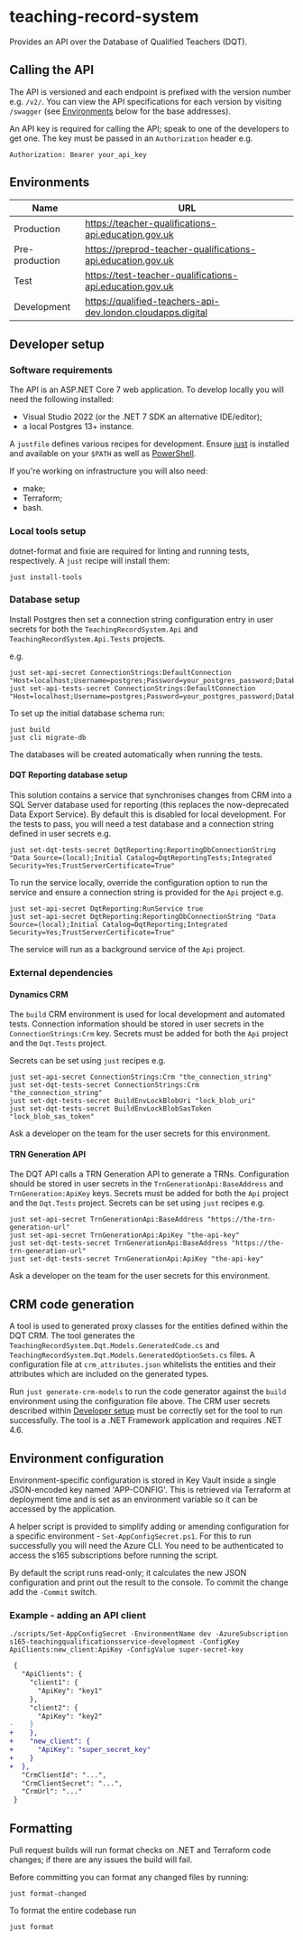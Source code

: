 # teaching-record-system

Provides an API over the Database of Qualified Teachers (DQT).


## Calling the API

The API is versioned and each endpoint is prefixed with the version number e.g. `/v2/`. You can view the API specifications for each version by visiting `/swagger` (see [Environments](#environments) below for the base addresses).

An API key is required for calling the API; speak to one of the developers to get one. The key must be passed in an `Authorization` header e.g.
```
Authorization: Bearer your_api_key
```


## Environments

| Name           | URL                                                         |
| -------------- | ----------------------------------------------------------- |
| Production     | https://teacher-qualifications-api.education.gov.uk         |
| Pre-production | https://preprod-teacher-qualifications-api.education.gov.uk |
| Test           | https://test-teacher-qualifications-api.education.gov.uk    |
| Development    | https://qualified-teachers-api-dev.london.cloudapps.digital |


## Developer setup

### Software requirements

The API is an ASP.NET Core 7 web application. To develop locally you will need the following installed:
- Visual Studio 2022 (or the .NET 7 SDK an alternative IDE/editor);
- a local Postgres 13+ instance.

A `justfile` defines various recipes for development. Ensure [just](https://just.systems/) is installed and available on your `$PATH` as well as [PowerShell](https://microsoft.com/PowerShell).

If you're working on infrastructure you will also need:
- make;
- Terraform;
- bash.

### Local tools setup

dotnet-format and fixie are required for linting and running tests, respectively. A `just` recipe will install them:
```shell
just install-tools
```

### Database setup

Install Postgres then set a connection string configuration entry in user secrets for both the `TeachingRecordSystem.Api` and `TeachingRecordSystem.Api.Tests` projects.

e.g.
```shell
just set-api-secret ConnectionStrings:DefaultConnection "Host=localhost;Username=postgres;Password=your_postgres_password;Database=dqt"
just set-api-tests-secret ConnectionStrings:DefaultConnection "Host=localhost;Username=postgres;Password=your_postgres_password;Database=dqt_tests"
```

To set up the initial database schema run:
```shell
just build
just cli migrate-db
```

The databases will be created automatically when running the tests.

#### DQT Reporting database setup

This solution contains a service that synchronises changes from CRM into a SQL Server database used for reporting (this replaces the now-deprecated Data Export Service). By default this is disabled for local development. For the tests to pass, you will need a test database and a connection string defined in user secrets e.g.
```shell
just set-dqt-tests-secret DqtReporting:ReportingDbConnectionString "Data Source=(local);Initial Catalog=DqtReportingTests;Integrated Security=Yes;TrustServerCertificate=True"
```

To run the service locally, override the configuration option to run the service and ensure a connection string is provided for the `Api` project e.g.
```shell
just set-api-secret DqtReporting:RunService true
just set-api-secret DqtReporting:ReportingDbConnectionString "Data Source=(local);Initial Catalog=DqtReporting;Integrated Security=Yes;TrustServerCertificate=True"
```
The service will run as a background service of the `Api` project.


### External dependencies

#### Dynamics CRM

The `build` CRM environment is used for local development and automated tests. Connection information should be stored in user secrets in the `ConnectionStrings:Crm` key. Secrets must be added for both the `Api` project and the `Dqt.Tests` project.

Secrets can be set using `just` recipes e.g.
```shell
just set-api-secret ConnectionStrings:Crm "the_connection_string"
just set-dqt-tests-secret ConnectionStrings:Crm "the_connection_string"
just set-dqt-tests-secret BuildEnvLockBlobUri "lock_blob_uri"
just set-dqt-tests-secret BuildEnvLockBlobSasToken "lock_blob_sas_token"
```
Ask a developer on the team for the user secrets for this environment.

#### TRN Generation API

The DQT API calls a TRN Generation API to generate a TRNs. Configuration should be stored in user secrets in the `TrnGenerationApi:BaseAddress` and `TrnGeneration:ApiKey` keys. Secrets must be added for both the `Api` project and the `Dqt.Tests` project. Secrets can be set using `just` recipes e.g.
```shell
just set-api-secret TrnGenerationApi:BaseAddress "https://the-trn-generation-url"
just set-api-secret TrnGenerationApi:ApiKey "the-api-key"
just set-dqt-tests-secret TrnGenerationApi:BaseAddress "https://the-trn-generation-url"
just set-dqt-tests-secret TrnGenerationApi:ApiKey "the-api-key"
```
Ask a developer on the team for the user secrets for this environment.


## CRM code generation

A tool is used to generated proxy classes for the entities defined within the DQT CRM.
The tool generates the `TeachingRecordSystem.Dqt.Models.GeneratedCode.cs` and `TeachingRecordSystem.Dqt.Models.GeneratedOptionSets.cs` files.
A configuration file at `crm_attributes.json` whitelists the entities and their attributes which are included on the generated types.

Run `just generate-crm-models` to run the code generator against the `build` environment using the configuration file above.
The CRM user secrets described within [Developer setup](#dynamics-crm) must be correctly set for the tool to run successfully.
The tool is a .NET Framework application and requires .NET 4.6.


## Environment configuration

Environment-specific configuration is stored in Key Vault inside a single JSON-encoded key named 'APP-CONFIG'.
This is retrieved via Terraform at deployment time and is set as an environment variable so it can be accessed by the application.

A helper script is provided to simplify adding or amending configuration for a specific environment - `Set-AppConfigSecret.ps1`.
For this to run successfully you will need the Azure CLI. You need to be authenticated to access the s165 subscriptions before running the script.

By default the script runs read-only; it calculates the new JSON configuration and print out the result to the console. To commit the change add the `-Commit` switch.

### Example - adding an API client

```shell
./scripts/Set-AppConfigSecret -EnvironmentName dev -AzureSubscription s165-teachingqualificationsservice-development -ConfigKey ApiClients:new_client:ApiKey -ConfigValue super-secret-key
```

```diff
 {
   "ApiClients": {
     "client1": {
       "ApiKey": "key1"
     },
     "client2": {
       "ApiKey": "key2"
-    }
+    },
+    "new_client": {
+      "ApiKey": "super_secret_key"
+    }
+  },
   "CrmClientId": "...",
   "CrmClientSecret": "...",
   "CrmUrl": "..."
 }
```


## Formatting

Pull request builds will run format checks on .NET and Terraform code changes; if there are any issues the build will fail.

Before committing you can format any changed files by running:
```shell
just format-changed
```

To format the entire codebase run
```shell
just format
```

